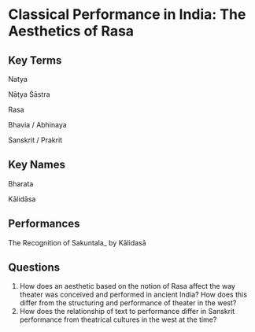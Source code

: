 # Classical Performance in India: The Aesthetics of Rasa

## Key Terms

Natya

Nāṭya Śāstra

Rasa

Bhavia / Abhinaya

Sanskrit / Prakrit

## Key Names

Bharata

Kālidāsa

## Performances

The Recognition of Sakuntala_ by Kālidasā

## Questions

1. How does an aesthetic based on the notion of Rasa affect the way theater was conceived and performed in ancient India? How does this differ from the structuring and performance of theater in the west?
2. How does the relationship of text to performance differ in Sanskrit performance from theatrical cultures in the west at the time?
